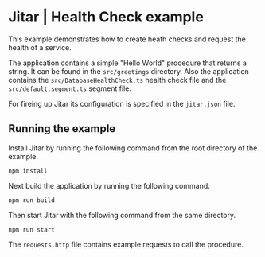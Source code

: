 
# Jitar | Health Check example

This example demonstrates how to create heath checks and request the health of a service.

The application contains a simple "Hello World" procedure that returns a string.
It can be found in the ``src/greetings`` directory. Also the application contains
the ``src/DatabaseHealthCheck.ts`` health check file and the ``src/default.segment.ts``
segment file.

For fireing up Jitar its configuration is specified in the ``jitar.json`` file.

## Running the example

Install Jitar by running the following command from the root directory of the example.

```
npm install
```

Next build the application by running the following command.

```
npm run build
```

Then start Jitar with the following command from the same directory.

```
npm run start
```

The ``requests.http`` file contains example requests to call the procedure.
